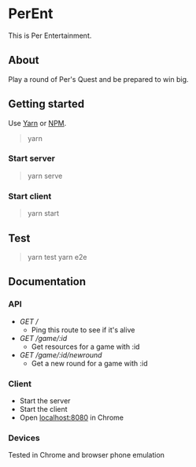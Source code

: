 # PerEnt
This is Per Entertainment.

## About
Play a round of Per's Quest and be prepared to win big.

## Getting started
Use [Yarn]() or [NPM]().

> yarn

### Start server
> yarn serve

### Start client
> yarn start

## Test
> yarn test
> yarn e2e

## Documentation

### API
* *GET /*
    * Ping this route to see if it's alive
* *GET /game/:id*
    * Get resources for a game with :id
* *GET /game/:id/newround*
    * Get a new round for a game with :id

### Client
* Start the server
* Start the client
* Open [localhost:8080](http://localhost:8080) in Chrome

### Devices
Tested in Chrome and browser phone emulation